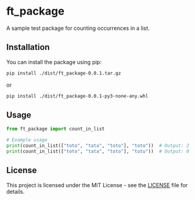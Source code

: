# ft_package

A sample test package for counting occurrences in a list.

## Installation

You can install the package using pip:

```bash
pip install ./dist/ft_package-0.0.1.tar.gz
```

or

```bash
pip install ./dist/ft_package-0.0.1-py3-none-any.whl
```

## Usage

```python
from ft_package import count_in_list

# Example usage
print(count_in_list(["toto", "tata", "toto"], "toto"))  # Output: 2
print(count_in_list(["toto", "tata", "toto"], "tutu"))  # Output: 0
```

## License

This project is licensed under the MIT License - see the [LICENSE](LICENSE) file for details.

